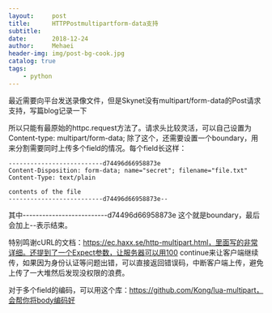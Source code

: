 ```yaml
---
layout:     post
title:      HTTPPostmultipartform-data支持
subtitle:   
date:       2018-12-24
author:     Mehaei
header-img: img/post-bg-cook.jpg
catalog: true
tags:
    - python
---
```

最近需要向平台发送录像文件，但是Skynet没有multipart/form-data的Post请求支持，写篇blog记录一下

所以只能有最原始的httpc.request方法了。请求头比较灵活，可以自己设置为Content-type: multipart/form-data; 除了这个，还需要设置一个boundary，用来分割需要同时上传多个field的情况。每个field长这样：

```
--------------------------d74496d66958873e
Content-Disposition: form-data; name="secret"; filename="file.txt"
Content-Type: text/plain

contents of the file
--------------------------d74496d66958873e--
```

其中--------------------------d74496d66958873e 这个就是boundary，最后会加上--表示结束。

特别鸣谢cURL的文档：https://ec.haxx.se/http-multipart.html，里面写的非常详细。还提到了一个Expect参数，让服务器可以用100 continue来让客户端继续传，如果因为身份认证等问题出错，可以直接返回错误码，中断客户端上传，避免上传了一大堆然后发现没权限的浪费。

对于多个field的编码，可以用这个库：https://github.com/Kong/lua-multipart，会帮你将body编码好
